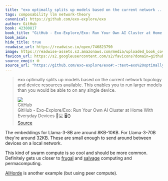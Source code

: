 ```yaml
---
title: "exo optimally splits up models based on the current network ..."
tags: composability llm network-theory
canonical: https://github.com/exo-explore/exo
author: GitHub
book: 42380817
book_title: "GitHub - Exo-Explore/Exo: Run Your Own AI Cluster at Home With Everyday Devices 📱💻 🖥️⌚"
book_asin: 
hide_title: true
readwise_url: https://readwise.io/open/746823790
image: https://readwise-assets.s3.amazonaws.com/media/uploaded_book_covers/profile_265723/exo
favicon_url: https://s2.googleusercontent.com/s2/favicons?domain=github.com
source_emoji: 🌐
source_url: "https://github.com/exo-explore/exo#:~:text=exo%20optimally%20splits,any%20single%20device."
---
```


> exo optimally splits up models based on the current network topology and device resources available. This enables you to run larger models than you would be able to on any single device.
> <div class="quoteback-footer"><div class="quoteback-avatar"><img class="mini-favicon" src="https://s2.googleusercontent.com/s2/favicons?domain=github.com"></div><div class="quoteback-metadata"><div class="metadata-inner"><span style="display:none">FROM:</span><div aria-label="GitHub" class="quoteback-author"> GitHub</div><div aria-label="GitHub - Exo-Explore/Exo: Run Your Own AI Cluster at Home With Everyday Devices 📱💻 🖥️⌚" class="quoteback-title"> GitHub - Exo-Explore/Exo: Run Your Own AI Cluster at Home With Everyday Devices 📱💻 🖥️⌚</div></div></div><div class="quoteback-backlink"><a target="_blank" aria-label="go to the full text of this quotation" rel="noopener" href="https://github.com/exo-explore/exo#:~:text=exo%20optimally%20splits,any%20single%20device." class="quoteback-arrow"> Source</a></div></div>

The embeddings for Llama-3-8B are around 8KB-10KB. For Llama-3-70B they're around 32KB. These are small enough to send around between devices on a local network.

This kind of swarm compute is so cool and should be more common. Definitely gets us closer to [frugal](https://www.joshbeckman.org/notes/454947468) and [salvage](https://www.joshbeckman.org/notes/454947480) computing and permacomputing.

[AIHorde](https://aihorde.net/) is another example (but using peer compute).